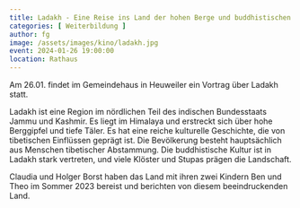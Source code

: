```yaml
---
title: Ladakh - Eine Reise ins Land der hohen Berge und buddhistischen Klöster
categories: [ Weiterbildung ]
author: fg
image: /assets/images/kino/ladakh.jpg
event: 2024-01-26 19:00:00
location: Rathaus
---
```

Am 26.01. findet im Gemeindehaus in Heuweiler ein Vortrag über Ladakh statt.

Ladakh ist eine Region im nördlichen Teil des indischen Bundesstaats Jammu und Kashmir. Es liegt im Himalaya und erstreckt sich über hohe Berggipfel und tiefe Täler. Es hat eine reiche kulturelle Geschichte, die von tibetischen Einflüssen geprägt ist. Die Bevölkerung besteht hauptsächlich aus Menschen tibetischer Abstammung. Die buddhistische Kultur ist in Ladakh stark vertreten, und viele Klöster und Stupas prägen die Landschaft.

Claudia und Holger Borst haben das Land mit ihren zwei Kindern Ben und Theo im Sommer 2023 bereist und berichten von diesem beeindruckenden Land.
